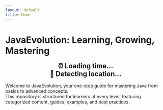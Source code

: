 ```yaml
---
layout: default
title: Home
---
```


# JavaEvolution: Learning, Growing, Mastering

<div id="time-location-box" style="font-size: 1.3rem; font-weight: bold; margin-bottom: 1rem; text-align: center;">
  <div id="live-time">⏰ Loading time...</div>
  <div id="user-location">📍 Detecting location...</div>
</div>

Welcome to JavaEvolution, your one-stop guide for mastering Java from basics to advanced concepts.  
This repository is structured for learners at every level, featuring categorized content, guides, examples, and best practices.